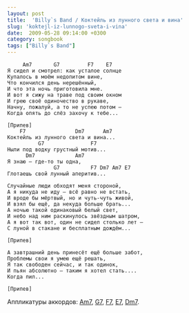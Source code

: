 ```yaml
---
layout: post
title:  'Billy`s Band / Коктейль из лунного света и вина'
slug: 'koktejl-iz-lunnogo-sveta-i-vina'
date:  2009-05-28 09:14:00 +0300
category: songbook
tags: ["Billy`s Band"]
---
```


	     Am7       G7         F7    E7
	Я сидел и смотрел: как усталое солнце
	Купалось в моём недопитом вине,
	Что кончился день нерешённый,
	И что эта ночь приготовила мне.
	И вот я сижу на траве под своим окном
	И грею своё одиночество в рукаве,
	Начну, пожалуй, а то не успею потом –
	Когда опять до слёз захочу к тебе...
	
	[Припев]
	    F7                Dm7      Am7
	Коктейль из лунного света и вина...
	          G7               F7
	Ныли под водку грустный мотив...
	      Dm7             Am7
	Я знаю – где-то ты одна,
	               G7          F7 Dm7 Am7 E7
	Глотаешь свой лунный аперитив...
	
	Случайные люди обходят меня стороной,
	А я никуда не иду – всё равно не встать,
	И вроде бы мёртвый, но и чуть-чуть живой,
	И взял бы ещё, да некуда больше брать...
	А ночью такой одинаковый белый свет,
	И небо над ним раскинулось звёздным шатром,
	А я вот так вот, один не сидел столько лет –
	С луной в стакане и бесплатным дождём...
	
	[Припев]
	
	А завтрашний день принесёт ещё больше забот,
	Проблемы свои я умею ещё решать,
	Я так свободен сейчас, и так одинок,
	И пьян абсолютно – таким я хотел стать....
	Когда пил...
	
	[Припев]

Аппликатуры аккордов: [Am7](/chords/#Am7), [G7](/chords/#G7), 
[F7](/chords/#F7), [E7](/chords/#E7), [Dm7](/chords/#Dm7).  


